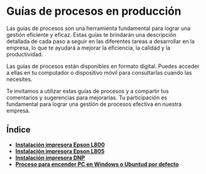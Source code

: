 # Guías de procesos en producción
Las guías de procesos son una herramienta fundamental para lograr una gestión eficiente y eficaz. Estas guías te brindarán una descripción detallada de cada paso a seguir en las diferentes tareas a desarrollar en la empresa, lo que te ayudará a mejorar la eficiencia, la calidad y la productividad. 

Las guías de procesos están disponibles en formato digital. Puedes acceder a ellas en tu computador o dispositivo móvil para consultarlas cuando las necesites.

Te invitamos a utilizar estas guías de procesos y a compartir tus comentarios y sugerencias para mejorarlas. Tu participación es fundamental para lograr una gestión de procesos efectiva en nuestra empresa.

## Índice
- [**Instalación impresora Epson L800**](./intalacion-impresora-epson-l800.md)
- [**Instalación impresora Epson L805**](./intalacion-impresora-epson-l805.md)
- [**Instalación impresora DNP**](./intalacion-impresora-dnp.md)
- [**Proceso para encender PC en Windows o Ubuntud por defecto**](./cambiar-so.md)


<!-- ![Logo Takub][logoTakub]
[logoTakub]: ./img/logo-takub.svg -->